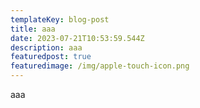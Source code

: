 ```yaml
---
templateKey: blog-post
title: aaa
date: 2023-07-21T10:53:59.544Z
description: aaa
featuredpost: true
featuredimage: /img/apple-touch-icon.png
---
```

a﻿aa